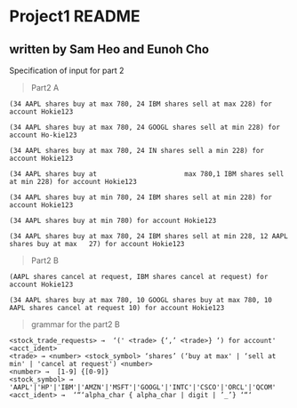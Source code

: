 Project1 README
===
written by Sam Heo and Eunoh Cho
---
Specification of input for part 2
> Part2 A
    
    (34 AAPL shares buy at max 780, 24 IBM shares sell at max 228) for account Hokie123

    (34 AAPL shares buy at max 780, 24 GOOGL shares sell at min 228) for account Ho-kie123

    (34 AAPL shares buy at max 780, 24 IN shares sell a min 228) for account Hokie123

    (34 AAPL shares buy at                      max 780,1 IBM shares sell at min 228) for account Hokie123

    (34 AAPL shares buy at min 780, 24 IBM shares sell at min 228) for account Hokie123

    (34 AAPL shares buy at min 780) for account Hokie123

    (34 AAPL shares buy at max 780, 24 IBM shares sell at min 228, 12 AAPL shares buy at max   27) for account Hokie123

> Part2 B
    
    (AAPL shares cancel at request, IBM shares cancel at request) for account Hokie123

    (34 AAPL shares buy at max 780, 10 GOOGL shares buy at max 780, 10 AAPL shares cancel at request 10) for account Hokie123


>grammar for the part2 B

    <stock_trade_requests> →  ‘(' <trade> {‘,’ <trade>} ‘) for account' <acct_ident>
    <trade> → <number> <stock_symbol> ‘shares’ (‘buy at max' | ‘sell at min' | 'cancel at request') <number>
    <number> →  [1-9] {[0-9]}
    <stock_symbol> →
    'AAPL'|'HP'|'IBM'|'AMZN'|'MSFT'|'GOOGL'|'INTC'|'CSCO'|'ORCL'|'QCOM'
    <acct_ident> →  ‘“‘alpha_char { alpha_char | digit | ’_’} ‘“‘
